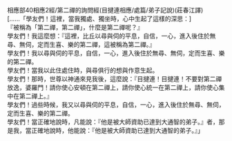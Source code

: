 相應部40相應2經/第二禪的詢問經(目揵連相應/處篇/弟子記說)(莊春江譯)  
[……「學友們！這裡，當我獨處、獨坐時，心中生起了這樣的深思：]  
『被稱為「第二禪，第二禪」，什麼是第二禪呢？』  
學友們！我這麼想：『這裡，比丘以尋與伺的平息，自信，一心，進入後住於無尋、無伺，定而生喜、樂的第二禪，這被稱為第二禪。』  
學友們！我以尋與伺的平息，自信，一心，進入後住於無尋、無伺，定而生喜、樂的第二禪。  
學友們！當我以此住處住時，與尋俱行的想與作意生起。  
學友們！那時，世尊以神通來見我後，這麼說：『目揵連！目揵連！不要對第二禪放逸，婆羅門！請你使心安頓在第二禪上，請你使心統一在第二禪上，請你使心集中在第二禪上。』  
學友們！過些時候，我又以尋與伺的平息，自信，一心，進入後住於無尋、無伺，定而生喜、樂的第二禪。  
學友們！當正確地說時，凡能說：『他是被大師資助已達到大通智的弟子。』者，那是我，當正確地說時，他能說：『他是被大師資助已達到大通智的弟子。』」  
  
  
